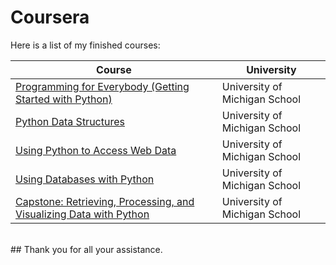 # Coursera



Here is a list of my finished courses:

| Course                                                                                                  | University                               |
|---------------------------------------------------------------------------------------------------------|------------------------------------------|
|[Programming for Everybody (Getting Started with Python)](https://www.coursera.org/learn/python/home/welcome)|University of Michigan School 
|  [Python Data Structures](https://www.coursera.org/learn/python-data/home/welcome)|University of Michigan School
|  [Using Python to Access Web Data](https://www.coursera.org/learn/python-network-data/home/welcome)|University of Michigan School
|  [Using Databases with Python](https://www.coursera.org/learn/python-databases/home/welcome)|University of Michigan School
|  [Capstone: Retrieving, Processing, and Visualizing Data with Python](https://www.coursera.org/learn/python-data-visualization)|University of Michigan School

<br>
## Thank you for all your assistance.
